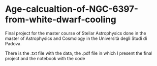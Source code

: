 # Age-calcualtion-of-NGC-6397-from-white-dwarf-cooling

Final project for the master course of Stellar Astrophysics done in the master of Astrophysics and Cosmology in the Università degli Studi di Padova.

There is the .txt file with the data, the .pdf file in which I present the final project and the notebook with the code
